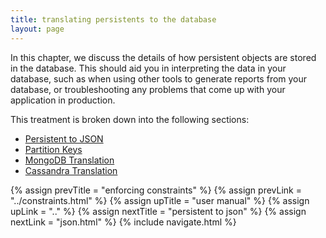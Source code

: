 ```yaml
---
title: translating persistents to the database
layout: page
---
```


In this chapter, we discuss the details of how persistent objects are
stored in the database. This should aid you in interpreting the data
in your database, such as when using other tools to generate reports
from your database, or troubleshooting any problems that come up with
your application in production.

This treatment is broken down into the following sections:

- [Persistent to JSON](json.html)
- [Partition Keys](keys.html)
- [MongoDB Translation](mongo.html)
- [Cassandra Translation](cassandra.html)

{% assign prevTitle = "enforcing constraints" %}
{% assign prevLink = "../constraints.html" %}
{% assign upTitle = "user manual" %}
{% assign upLink = ".." %}
{% assign nextTitle = "persistent to json" %}
{% assign nextLink = "json.html" %}
{% include navigate.html %}
